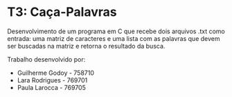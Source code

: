 # T3: Caça-Palavras

Desenvolvimento de um programa em C que recebe dois arquivos .txt como entrada: uma matriz de caracteres e uma lista com as palavras que devem ser buscadas na matriz e retorna o resultado da busca.

Trabalho desenvolvido por:
- Guilherme Godoy - 758710
- Lara Rodrigues - 769701
- Paula Larocca - 769705
